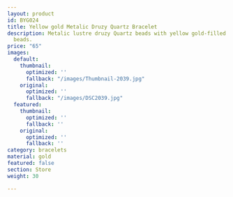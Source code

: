 ```yaml
---
layout: product
id: BYG024
title: Yellow gold Metalic Druzy Quartz Bracelet
description: Metalic lustre druzy Quartz beads with yellow gold-filled curved tube
  beads.
price: "65"
images:
  default:
    thumbnail:
      optimized: ''
      fallback: "/images/Thumbnail-2039.jpg"
    original:
      optimized: ''
      fallback: "/images/DSC2039.jpg"
  featured:
    thumbnail:
      optimized: ''
      fallback: ''
    original:
      optimized: ''
      fallback: ''
category: bracelets
material: gold
featured: false
section: Store
weight: 30

---
```

